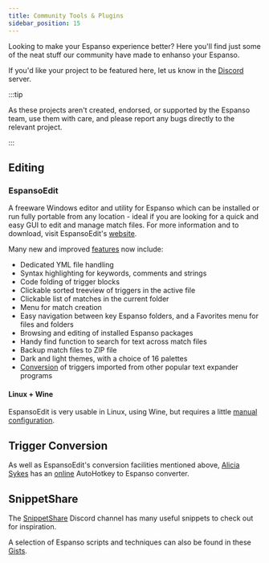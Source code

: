 ```yaml
---
title: Community Tools & Plugins
sidebar_position: 15
---
```


Looking to make your Espanso experience better? Here you'll find just some of the neat stuff our community have made to enhanso your Espanso.

If you'd like your project to be featured here, let us know in the [Discord](https://discord.gg/4QARseMS6k) server.

:::tip

As these projects aren't created, endorsed, or supported by the Espanso team, use them with care, and please report any bugs directly to the relevant project.

:::

## Editing

### EspansoEdit
A freeware Windows editor and utility for Espanso which can be installed or run fully portable from any location - ideal if you are looking for a quick and easy GUI to edit and manage match files. For more information and to download, visit EspansoEdit's [website](https://ee.qqv.com.au/).

Many new and improved [features](https://ee.qqv.com.au/usage/features/) now include:
- Dedicated YML file handling
- Syntax highlighting for keywords, comments and strings
- Code folding of trigger blocks
- Clickable sorted treeview of triggers in the active file
- Clickable list of matches in the current folder
- Menu for match creation
- Easy navigation between key Espanso folders, and a Favorites menu for files and folders
- Browsing and editing of installed Espanso packages
- Handy find function to search for text across match files
- Backup match files to ZIP file
- Dark and light themes, with a choice of 16 palettes
- [Conversion](https://ee.qqv.com.au/usage/convert/) of triggers imported from other popular text expander programs

#### Linux + Wine
EspansoEdit is very usable in Linux, using Wine, but requires a little [manual configuration](https://ee.qqv.com.au/usage/agnostic/#wine-on-linux).

## Trigger Conversion
As well as EspansoEdit's conversion facilities mentioned above, [Alicia Sykes](https://www.aliciasykes.com/) has an [online](https://www.aliciasykes.com/) AutoHotkey to Espanso converter.

## SnippetShare
The [SnippetShare](https://discord.com/channels/884163483409731584/1013914627886817372) Discord channel has many useful snippets to check out for inspiration.

A selection of Espanso scripts and techniques can also be found in these [Gists](https://gist.github.com/search?o=desc&q=espanso+user%3Asmeech&s=updated).